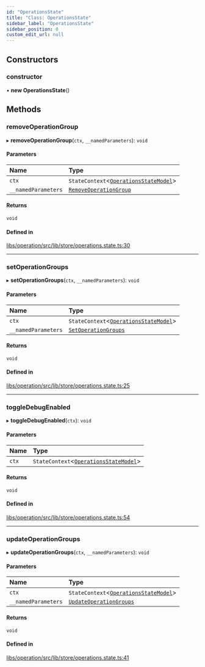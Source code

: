 ```yaml
---
id: "OperationsState"
title: "Class: OperationsState"
sidebar_label: "OperationsState"
sidebar_position: 0
custom_edit_url: null
---
```


## Constructors

### constructor

• **new OperationsState**()

## Methods

### removeOperationGroup

▸ **removeOperationGroup**(`ctx`, `__namedParameters`): `void`

#### Parameters

| Name | Type |
| :------ | :------ |
| `ctx` | `StateContext`<[`OperationsStateModel`](../interfaces/OperationsStateModel)\> |
| `__namedParameters` | [`RemoveOperationGroup`](RemoveOperationGroup) |

#### Returns

`void`

#### Defined in

[libs/operation/src/lib/store/operations.state.ts:30](https://github.com/cognizone/ng-cognizone/blob/861cbad/libs/operation/src/lib/store/operations.state.ts#L30)

___

### setOperationGroups

▸ **setOperationGroups**(`ctx`, `__namedParameters`): `void`

#### Parameters

| Name | Type |
| :------ | :------ |
| `ctx` | `StateContext`<[`OperationsStateModel`](../interfaces/OperationsStateModel)\> |
| `__namedParameters` | [`SetOperationGroups`](SetOperationGroups) |

#### Returns

`void`

#### Defined in

[libs/operation/src/lib/store/operations.state.ts:25](https://github.com/cognizone/ng-cognizone/blob/861cbad/libs/operation/src/lib/store/operations.state.ts#L25)

___

### toggleDebugEnabled

▸ **toggleDebugEnabled**(`ctx`): `void`

#### Parameters

| Name | Type |
| :------ | :------ |
| `ctx` | `StateContext`<[`OperationsStateModel`](../interfaces/OperationsStateModel)\> |

#### Returns

`void`

#### Defined in

[libs/operation/src/lib/store/operations.state.ts:54](https://github.com/cognizone/ng-cognizone/blob/861cbad/libs/operation/src/lib/store/operations.state.ts#L54)

___

### updateOperationGroups

▸ **updateOperationGroups**(`ctx`, `__namedParameters`): `void`

#### Parameters

| Name | Type |
| :------ | :------ |
| `ctx` | `StateContext`<[`OperationsStateModel`](../interfaces/OperationsStateModel)\> |
| `__namedParameters` | [`UpdateOperationGroups`](UpdateOperationGroups) |

#### Returns

`void`

#### Defined in

[libs/operation/src/lib/store/operations.state.ts:41](https://github.com/cognizone/ng-cognizone/blob/861cbad/libs/operation/src/lib/store/operations.state.ts#L41)
